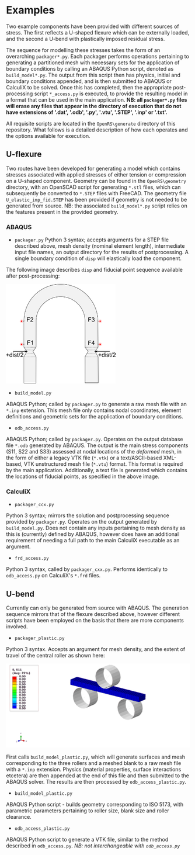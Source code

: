 # Examples

Two example components have been provided with different sources of stress. The first reflects a U-shaped flexure which can be externally loaded, and the second a U-bend with plastically imposed residual stress.

The sequence for modelling these stresses takes the form of an overarching `packager*.py`. Each packager performs operations pertaining to generating a partitioned mesh with necessary sets for the application of boundary conditions by calling an ABAQUS Python script, denoted as `build_model*.py`. The output from this script then has physics, initial and boundary conditions appended, and is then submitted to ABAQUS or CalculiX to be solved. Once this has completed, then the appropriate post-processing script `*_access.py` is executed, to provide the resulting model in a format that can be used in the main application. **NB: all `packager*.py` files will erase any files that appear in the directory of execution that do not have extensions of '.dat', '.odb', '.py', '.vtu', '.STEP', '.inp' or '.txt'.**

All requisite scripts are located in the `OpenRS\generate` directory of this repository. What follows is a detailed description of how each operates and the options available for execution.

## U-flexure

Two routes have been developed for generating a model which contains stresses associated with applied stresses of either tension or compression on a U-shaped component. Geometry can be found in the `OpenRS\geometry` directory, with an OpenSCAD script for generating `*.stl` files, which can subsequently be converted to `*.STEP` files with FreeCAD. The geometry file `U_elastic_imp_fid.STEP` has been provided if geometry is not needed to be generated from source. NB: the associated `build_model*.py` script relies on the features present in the provided geometry.

### ABAQUS

* `packager.py`
Python 3 syntax; accepts arguments for a STEP file described above, mesh density (nominal element length), intermediate input file names, an output directory for the results of postprocessing. A single boundary condition of `disp` will elastically load the component.

The following image describes `disp` and fiducial point sequence available after post-processing:

<img src="../images/U_flexure.png" width="300">

* `build_model.py`

ABAQUS Python; called by `packager.py` to generate a raw mesh file with an `*.inp` extension. This mesh file only contains nodal coordinates, element definitions and geometric sets for the application of boundary conditions.

* `odb_access.py`

ABAQUS Python; called by `packager.py`. Operates on the output database file `*.odb` generated by ABAQUS. The output is the main stress components (S11, S22 and S33) assessed at nodal locations of the *deformed* mesh, in the form of either a legacy VTK file (`*.vtk`) or a text/ASCII-based XML-based, VTK unstructured mesh file (`*.vtu`) format. This format is required by the main application. Additionally, a text file is generated which contains the locations of fiducial points, as specified in the above image.

### CalculiX

* `packager_ccx.py`

Python 3 syntax; mirrors the solution and postprocessing sequence provided by `packager.py`. Operates on the output generated by `build_model.py`. Does not contain any inputs pertaining to mesh density as this is (currently) defined by ABAQUS, however does have an additional requirement of needing a full path to the main CalculiX executable as an argument.

* `frd_access.py`

Python 3 syntax, called by `packager_cxx.py`. Performs identically to `odb_access.py` on CalculiX's `*.frd` files.

## U-bend

Currently can only be generated from source with ABAQUS. The generation sequence mirrors that of the flexure described above, however different scripts have been employed on the basis that there are more components involved.

* `packager_plastic.py`

Python 3 syntax. Accepts an argument for mesh density, and the extent of travel of the central roller as shown here:

<img src="../images/Bending.gif" width="800">

First calls `build_model_plastic.py`, which will generate surfaces and mesh corresponding to the three rollers and a meshed blank to a raw mesh file with a `*.inp` extension. Physics (material properties, surface interactions etcetera) are then appended at the end of this file and then submitted to the ABAQUS solver. The results are then processed by `odb_access_plastic.py`.

* `build_model_plastic.py`

ABAQUS Python script - builds geometry corresponding to ISO 5173, with parametric parameters pertaining to roller size, blank size and roller clearance.

* `odb_access_plastic.py`

ABAQUS Python script to generate a VTK file, similar to the method described in `odb_access.py`. *NB: not interchangeable with `odb_access.py`*